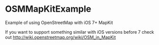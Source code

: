 OSMMapKitExample
================

Example of using OpenStreetMap with iOS 7+ MapKit

If you want to support something similar with iOS versions before 7 check out
http://wiki.openstreetmap.org/wiki/OSM_in_MapKit
